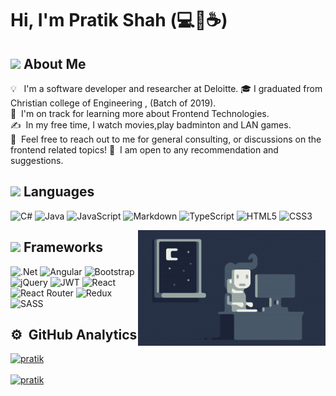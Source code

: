 # Hi, I'm Pratik Shah (💻💖☕)

## <img src="https://raw.githubusercontent.com/nixin72/nixin72/master/wave.gif" width="50px"></img>&nbsp;About Me

💡 &nbsp; I'm a software developer and researcher at Deloitte.
🎓&nbsp;I graduated from Christian college of Engineering , (Batch of 2019).\
🌱 &nbsp;I'm on track for learning more about Frontend Technologies.\
✍️ &nbsp;In my free time, I watch movies,play badminton and LAN games.\
💬 &nbsp;Feel free to reach out to me for general consulting, or discussions on the frontend related topics!
💬 &nbsp;I am open to any recommendation and suggestions.


## <img src="https://media2.giphy.com/media/QssGEmpkyEOhBCb7e1/giphy.gif?cid=ecf05e47a0n3gi1bfqntqmob8g9aid1oyj2wr3ds3mg700bl&rid=giphy.gif" width="50px">&nbsp;Languages

![C#](https://img.shields.io/badge/c%23-%23239120.svg?style=for-the-badge&logo=c-sharp&logoColor=white)
![Java](https://img.shields.io/badge/java-%23ED8B00.svg?style=for-the-badge&logo=java&logoColor=white)
![JavaScript](https://img.shields.io/badge/javascript-%23323330.svg?style=for-the-badge&logo=javascript&logoColor=%23F7DF1E)
![Markdown](https://img.shields.io/badge/markdown-%23000000.svg?style=for-the-badge&logo=markdown&logoColor=white)
![TypeScript](https://img.shields.io/badge/typescript-%23007ACC.svg?style=for-the-badge&logo=typescript&logoColor=white)
![HTML5](https://img.shields.io/badge/html5-%23E34F26.svg?style=for-the-badge&logo=html5&logoColor=white)
![CSS3](https://img.shields.io/badge/css3-%231572B6.svg?style=for-the-badge&logo=css3&logoColor=white)

<img alt="Night Coding" src="https://raw.githubusercontent.com/AVS1508/AVS1508/master/assets/Night-Coding.gif" align="right"/>

## <img src="https://media0.giphy.com/media/cNZqrH5IzOG0xrlWks/giphy.gif?cid=ecf05e47map255q427en9uprqc1sb0unjq5k4fnqg5pmhhs4&rid=giphy.gif&ct=s" width="50px">&nbsp;Frameworks

![.Net](https://img.shields.io/badge/.NET-5C2D91?style=for-the-badge&logo=.net&logoColor=white)
![Angular](https://img.shields.io/badge/angular-%23DD0031.svg?style=for-the-badge&logo=angular&logoColor=white)
![Bootstrap](https://img.shields.io/badge/bootstrap-%23563D7C.svg?style=for-the-badge&logo=bootstrap&logoColor=white)
![jQuery](https://img.shields.io/badge/jquery-%230769AD.svg?style=for-the-badge&logo=jquery&logoColor=white)
![JWT](https://img.shields.io/badge/JWT-black?style=for-the-badge&logo=JSON%20web%20tokens)
![React](https://img.shields.io/badge/react-%2320232a.svg?style=for-the-badge&logo=react&logoColor=%2361DAFB)
![React Router](https://img.shields.io/badge/React_Router-CA4245?style=for-the-badge&logo=react-router&logoColor=white)
![Redux](https://img.shields.io/badge/redux-%23593d88.svg?style=for-the-badge&logo=redux&logoColor=white)
![SASS](https://img.shields.io/badge/SASS-hotpink.svg?style=for-the-badge&logo=SASS&logoColor=white)


## ⚙️ &nbsp;GitHub Analytics

<a href="https://github.com/pratikshah773">
  <img height="180em" src="https://github-readme-stats-eight-theta.vercel.app/api?username=pratikshah773&show_icons=true&theme=algolia&include_all_commits=true&count_private=true" alt="pratik"/>
  <br />
  <br />
  <img height="180em" src="https://github-readme-stats-eight-theta.vercel.app/api/top-langs/?username=pratikshah773&layout=compact&langs_count=8&theme=algolia" alt="pratik"/>
  <br />
